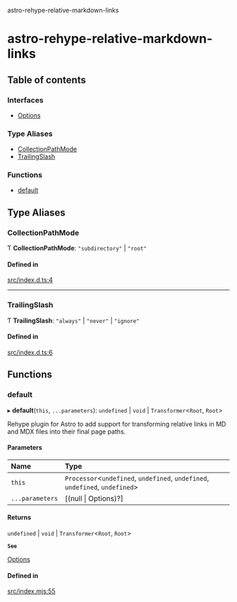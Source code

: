 astro-rehype-relative-markdown-links

# astro-rehype-relative-markdown-links

## Table of contents

### Interfaces

- [Options](interfaces/Options.md)

### Type Aliases

- [CollectionPathMode](README.md#collectionpathmode)
- [TrailingSlash](README.md#trailingslash)

### Functions

- [default](README.md#default)

## Type Aliases

### CollectionPathMode

Ƭ **CollectionPathMode**: ``"subdirectory"`` \| ``"root"``

#### Defined in

[src/index.d.ts:4](https://github.com/vernak2539/astro-rehype-relative-markdown-links/blob/main/src/index.d.ts#L4)

___

### TrailingSlash

Ƭ **TrailingSlash**: ``"always"`` \| ``"never"`` \| ``"ignore"``

#### Defined in

[src/index.d.ts:6](https://github.com/vernak2539/astro-rehype-relative-markdown-links/blob/main/src/index.d.ts#L6)

## Functions

### default

▸ **default**(`this`, `...parameters`): `undefined` \| `void` \| `Transformer`\<`Root`, `Root`\>

Rehype plugin for Astro to add support for transforming relative links in MD and MDX files into their final page paths.

#### Parameters

| Name | Type |
| :------ | :------ |
| `this` | `Processor`\<`undefined`, `undefined`, `undefined`, `undefined`, `undefined`\> |
| `...parameters` | [(null \| Options)?] |

#### Returns

`undefined` \| `void` \| `Transformer`\<`Root`, `Root`\>

**`See`**

[Options](interfaces/Options.md)

#### Defined in

[src/index.mjs:55](https://github.com/vernak2539/astro-rehype-relative-markdown-links/blob/main/src/index.mjs#L55)
